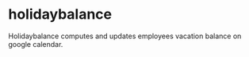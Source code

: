 # holidaybalance
Holidaybalance computes and updates employees vacation balance on google calendar.
